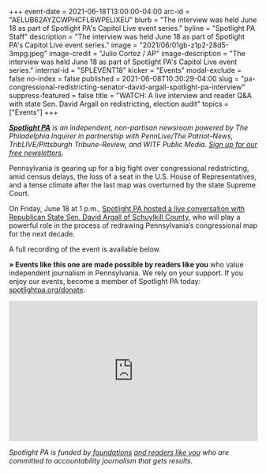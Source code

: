 +++
event-date = 2021-06-18T13:00:00-04:00
arc-id = "AELUB62AYZCWPHCFL6WPELIXEU"
blurb = "The interview was held June 18 as part of Spotlight PA's Capitol Live event series."
byline = "Spotlight PA Staff"
description = "The interview was held June 18 as part of Spotlight PA's Capitol Live event series."
image = "2021/06/01gb-z1p2-28d5-3mpg.jpeg"
image-credit = "Julio Cortez / AP"
image-description = "The interview was held June 18 as part of Spotlight PA's Capitol Live event series."
internal-id = "SPLEVENT18"
kicker = "Events"
modal-exclude = false
no-index = false
published = 2021-06-08T10:30:29-04:00
slug = "pa-congressional-redistricting-senator-david-argall-spotlight-pa-interview"
suppress-featured = false
title = "WATCH: A live interview and reader Q&A with state Sen. David Argall on redistricting, election audit"
topics = ["Events"]
+++

<a href="https://www.spotlightpa.org/"><i><b>Spotlight PA</b></i></a><i> is an independent, non-partisan newsroom powered by The Philadelphia Inquirer in partnership with PennLive/The Patriot-News, TribLIVE/Pittsburgh Tribune-Review, and WITF Public Media. </i><a href="https://www.spotlightpa.org/newsletters"><i>Sign up for our free newsletters</i></a><i>.</i>

Pennsylvania is gearing up for a big fight over congressional redistricting, amid census delays, the loss of a seat in the U.S. House of Representatives, and a tense climate after the last map was overturned by the state Supreme Court.

On Friday, June 18 at 1 p.m., <a href="https://vimeo.com/564804537">Spotlight PA hosted a live conversation with Republican State Sen. David Argall of Schuylkill County</a>, who will play a powerful role in the process of redrawing Pennsylvania’s congressional map for the next decade.

A full recording of the event is available below.

<b>» Events like this one are made possible by readers like you</b> who value independent journalism in Pennsylvania. We rely on your support. If you enjoy our events, become a member of Spotlight PA today: <a href="http://checkout.fundjournalism.org/memberform?org_id=spotlightpa&campaign=7015G0000003ZrjQAE">spotlightpa.org/donate</a>.

<div style="padding:56.25% 0 0 0;position:relative;"><iframe src="https://player.vimeo.com/video/564804537?color=ffcb05&title=0&byline=0" style="position:absolute;top:0;left:0;width:100%;height:100%;" frameborder="0" allow="autoplay; fullscreen; picture-in-picture" allowfullscreen></iframe></div><script src="https://player.vimeo.com/api/player.js"></script>

<i>Spotlight PA is funded by</i><a href="https://www.spotlightpa.org/support"><i> foundations</i></a><i> </i><a href="https://www.spotlightpa.org/support"><i>and readers like you</i></a><i> who are committed to accountability journalism that gets results.</i>
